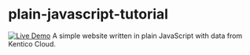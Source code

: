 # plain-javascript-tutorial
[![Live Demo](https://img.shields.io/badge/live-demo-brightgreen.svg)](https://colliercz.github.io/plain-javascript-tutorial/)
A simple website written in plain JavaScript with data from Kentico Cloud.